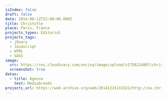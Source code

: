 ```yaml
---
isIndex: false
draft: false
date: 2014-08-12T22:00:00.000Z
title: Christofle
place: Paris, France
projects_types: Editorial
projects_tags:
  - jQuery
  - Javascript
  - HTML
  - SASS
image:
  src: https://res.cloudinary.com/uncinq/image/upload/v1758214807/christofle_t5d4jb.png
  screenshot: true
datas:
  - title: Agence
    text: Mediabrands
projects_url: https://web.archive.org/web/20141224131522/http://eu.christofle.com/eu_fr/
---
```

